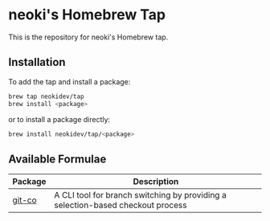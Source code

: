 # neoki's Homebrew Tap

This is the repository for neoki's Homebrew tap.

## Installation

To add the tap and install a package:

```sh
brew tap neokidev/tap
brew install <package>
```

or to install a package directly:

```sh
brew install neokidev/tap/<package>
```

## Available Formulae

| Package                                  | Description                                                                     |
| ---------------------------------------- | ------------------------------------------------------------------------------- |
| [git-co](https://github.com/neokidev/git-co) | A CLI tool for branch switching by providing a selection-based checkout process |
